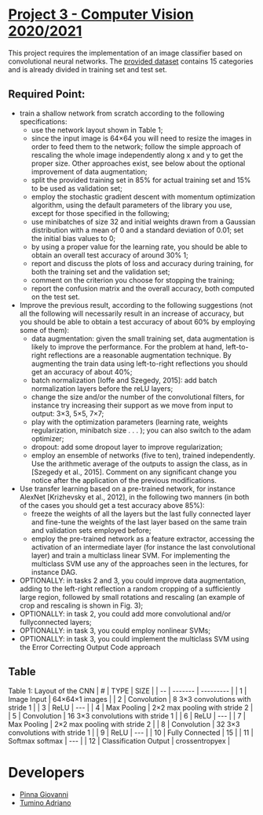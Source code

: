 # [Project 3 - Computer Vision 2020/2021](https://github.com/Gideon996/Computer-Vision-2020/blob/main/project_assignments.pdf)

This project requires the implementation of an image classifier based on convolutional neural networks. The [provided dataset](https://github.com/Gideon996/Computer-Vision-2020/tree/main/ImageSet) contains 15 categories and is already divided in training set and test set.

## Required Point:
- train a shallow network from scratch according to the following specifications:
  - use the network layout shown in Table 1;
  - since the input image is 64×64 you will need to resize the images in order to feed them to the network; follow the simple approach of rescaling the whole image independently along x and y to get the proper size. Other approaches exist, see below about the optional improvement of data augmentation;
  - split the provided training set in 85% for actual training set and 15% to be used as validation set;
  - employ the stochastic gradient descent with momentum optimization algorithm, using the default parameters of the library you use, except for those specified in the following;
  - use minibatches of size 32 and initial weights drawn from a Gaussian distribution with a mean of 0 and a standard deviation of 0.01; set the initial bias values to 0;
  - by using a proper value for the learning rate, you should be able to obtain an overall test accuracy of around 30% 1;
  - report and discuss the plots of loss and accuracy during training, for both the training set and the validation set;
  - comment on the criterion you choose for stopping the training;
  - report the confusion matrix and the overall accuracy, both computed on the test set.
- Improve the previous result, according to the following suggestions (not all the following will necessarily result in an increase of accuracy, but you should be able to obtain a test accuracy of about 60% by employing some of them):
  - data augmentation: given the small training set, data augmentation is likely to improve the performance. For the problem at hand, left-to-right reflections are a reasonable augmentation technique. By augmenting the train data using left-to-right reflections you should get an accuracy of about 40%;
  - batch normalization [Ioffe and Szegedy, 2015]: add batch normalization layers before the reLU layers;
  - change the size and/or the number of the convolutional filters, for instance try increasing their support as we move from input to output: 3×3, 5×5, 7×7;
  - play with the optimization parameters (learning rate, weights regularization, minibatch size . . . ); you can also switch to the adam optimizer;
  - dropout: add some dropout layer to improve regularization;
  - employ an ensemble of networks (five to ten), trained independently. Use the arithmetic average of the outputs to assign the class, as in [Szegedy et al., 2015].
Comment on any significant change you notice after the application of the
previous modifications.
- Use transfer learning based on a pre-trained network, for instance AlexNet [Krizhevsky et al., 2012], in the following two manners (in both of the cases you should get a test accuracy above 85%):
  - freeze the weights of all the layers but the last fully connected layer and fine-tune the weights of the last layer based on the same train and validation sets employed before; 
  - employ the pre-trained network as a feature extractor, accessing the activation of an intermediate layer (for instance the last convolutional layer) and train a multiclass linear SVM. For implementing the multiclass SVM use any of the approaches seen in the lectures, for instance DAG.
- OPTIONALLY: in tasks 2 and 3, you could improve data augmentation, adding to the left-right reflection a random cropping of a sufficiently large region, followed by small rotations and rescaling (an example of crop and rescaling is shown in Fig. 3);
- OPTIONALLY: in task 2, you could add more convolutional and/or fullyconnected layers;
- OPTIONALLY: in task 3, you could employ nonlinear SVMs;
- OPTIONALLY: in task 3, you could implement the multiclass SVM using the Error Correcting Output Code approach


## Table
Table 1:  Layout of the CNN 
| # | TYPE | SIZE |
| -- | ------- | --------- |
| 1 | Image Input | 64×64×1 images |
| 2 | Convolution | 8 3×3 convolutions with stride 1 |
| 3 | ReLU | --- |
| 4 | Max Pooling | 2×2 max pooling with stride 2 |
| 5 | Convolution | 16 3×3 convolutions with stride 1 |
| 6 | ReLU | --- |
| 7 | Max Pooling | 2×2 max pooling with stride 2 |
| 8 | Convolution | 32 3×3 convolutions with stride 1 | 
| 9 | ReLU | --- | 
| 10 | Fully Connected | 15 | 
| 11 | Softmax softmax | --- | 
| 12 | Classification Output | crossentropyex | 

# Developers
- [Pinna Giovanni](https://www.giovannipinna.net)
- [Tumino Adriano](https://github.com/Gideon996)
